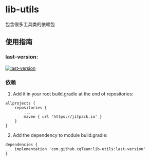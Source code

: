 # lib-utils
包含很多工具类的依赖包

## 使用指南
### last-version: 
[![last-version](https://jitpack.io/v/cqTeam/lib-utils.svg)](https://jitpack.io/#cqTeam/lib-utils)

### 依赖
1. Add it in your root build.gradle at the end of repositories:
```
allprojects {
    repositories {
    	...
        maven { url 'https://jitpack.io' }
    }
}
```

2. Add the dependency to module build.gradle:
```
dependencies {
    implementation 'com.github.cqTeam:lib-utils:last-version'
}
```

